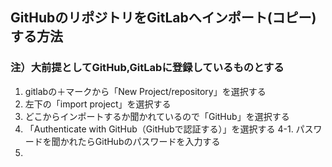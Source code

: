 ## GitHubのリポジトリをGitLabへインポート(コピー)する方法

### 注）大前提としてGitHub,GitLabに登録しているものとする

1. gitlabの＋マークから「New Project/repository」を選択する
2. 左下の「import project」を選択する
3. どこからインポートするか聞かれているので「GitHub」を選択する
4. 「Authenticate with GitHub（GitHubで認証する）」を選択する
4-1. パスワードを聞かれたらGitHubのパスワードを入力する
5. 

